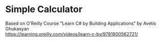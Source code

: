 # Simple Calculator

Based on O'Reilly Course "Learn C# by Building Applications" by Avetis Ghukasyan <br>
https://learning.oreilly.com/videos/learn-c-by/9781800562721/
